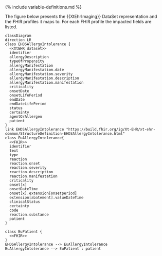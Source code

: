 {% include variable-definitions.md %}

The figure below presents the {{XtEhrImaging}} DataSet representation and the FHIR profiles it maps to. For each FHIR profile the impacted fields are listed.

```mermaid
classDiagram
direction LR
class EHDSAllergyIntolerance {
  <<XtEHR dataset>>
  identifier
  allergyDescription
  typeOfPropensity
  allergyManifestation
  allergyManifestation.date
  allergyManifestation.severity
  allergyManifestation.description
  allergyManifestation.manifestation
  criticality
  onsetDate
  onsetLifePeriod
  endDate
  endDateLifePeriod
  status
  certainty
  agentOrAllergen
  patient
}
link EHDSAllergyIntolerance "https://build.fhir.org/ig/Xt-EHR/xt-ehr-common/StructureDefinition-EHDSAllergyIntolerance.html"
class EuAllergyIntolerance{
  <<FHIR>>
  identifier
  text
  type
  reaction
  reaction.onset
  reaction.severity
  reaction.description
  reaction.manifestation
  criticality
  onset[x]
  onsetDateTime
  onset[x].extension[onsetperiod]
  extension[abatement].valueDateTime
  clinicalStatus
  certainty
  code
  reaction.substance
  patient
}

class EuPatient {
  <<FHIR>>
}
EHDSAllergyIntolerance --> EuAllergyIntolerance
EuAllergyIntolerance --> EuPatient : patient
```

